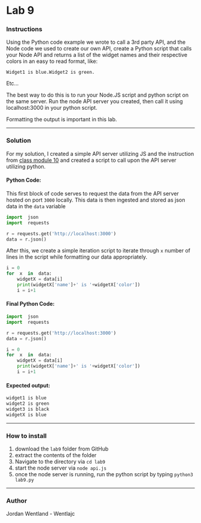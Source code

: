 # Lab 9
### Instructions
Using the Python code example we wrote to call a 3rd party API, and the Node code we used to create our own API, create a Python script that calls your Node API and returns a list of the widget names and their respective colors in an easy to read format, like:

```
Widget1 is blue.Widget2 is green.
```

Etc…

The best way to do this is to run your Node.JS script and python script on the same server. Run the node API server you created, then call it using localhost:3000 in your python script.

Formatting the output is important in this lab.

----
### Solution
For my solution, I created a simple API server utilizing JS and the instruction from [class module 10](https://it3038c.github.io/IT3038C/modules/10) and created a script to call upon the API server utilizing python. 

#### Python Code:
This first block of code serves to request the data from the API server hosted on port `3000` locally. This data is then ingested and stored as json data in the `data` variable
```python
import  json
import  requests

r = requests.get('http://localhost:3000')
data = r.json()
```
After this, we create a simple iteration script to iterate through `x` number of lines in the script while formatting our data appropriately. 
```python
i = 0
for  x  in  data:
	widgetX = data[i]
	print(widgetX['name']+' is '+widgetX['color'])
	i = i+1
```
#### Final Python Code:

```python
import  json
import  requests

r = requests.get('http://localhost:3000')
data = r.json()

i = 0
for  x  in  data:
	widgetX = data[i]
	print(widgetX['name']+' is '+widgetX['color'])
	i = i+1
```
#### Expected output:
```bash
widget1 is blue
widget2 is green
widget3 is black
widgetX is blue
```
---
### How to install
1. download the `lab9` folder from GitHub
2. extract the contents of the folder
3. Navigate to the directory via `cd lab9`
4. start the node server via `node api.js`
5. once the node server is running, run the python script by typing
	`python3 lab9.py`
---
### Author 
Jordan Wentland - Wentlajc
